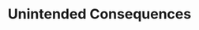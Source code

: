 ---
layout: module
num: 8
title: Unintended Consequences
type: lecture
draft: 0
group: 4
show_schedule: 1
due_date: 2024-01-30
slides:
  - url: TBA
    title: Unintended Consequences
readings:
  - title: "Unintended by Design: On the Political Uses of “Unintended Consequences”"
    url: https://canvas.northwestern.edu/files/18094984/
    author: Parvin, N. & Pollock, A. 
    date: 2020
    source: Engaging Science, Technology, and Society
    volume: 6
---